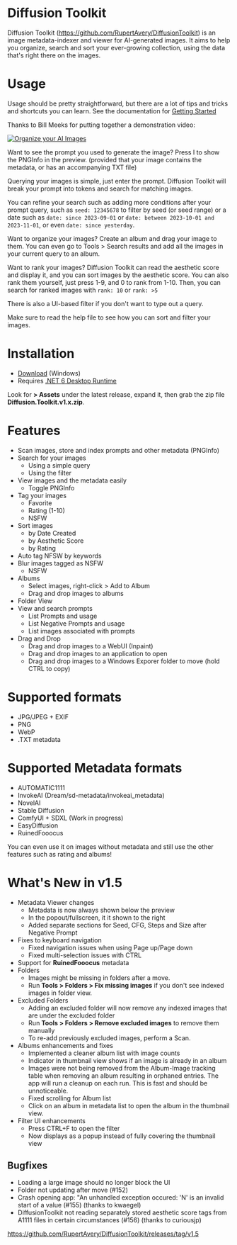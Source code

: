 # Diffusion Toolkit

Diffusion Toolkit (https://github.com/RupertAvery/DiffusionToolkit) is an image metadata-indexer and viewer for AI-generated images. It aims to help you organize, search and sort your ever-growing collection, using the data that's right there on the images.

# Usage

Usage should be pretty straightforward, but there are a lot of tips and tricks and shortcuts you can learn. See the documentation for [Getting Started](https://github.com/RupertAvery/DiffusionToolkit/tree/master/Diffusion.Toolkit/Tips.md)

Thanks to Bill Meeks for putting together a demonstration video:

[![Organize your AI Images](https://img.youtube.com/vi/r7J3n1LjojE/hqdefault.jpg)](https://www.youtube.com/watch?v=r7J3n1LjojE&ab_channel=BillMeeks)

Want to see the prompt you used to generate the image? Press I to show the PNGInfo in the preview. (provided that your image contains the metadata, or has an accompanying TXT file)

Querying your images is simple, just enter the prompt. Diffusion Toolkit will break your prompt into tokens and search for matching images.

You can refine your search such as adding more conditions after your prompt query, such as `seed: 12345678` to filter by seed (or seed range) or a date such as `date: since 2023-09-01` or `date: between 2023-10-01 and 2023-11-01`, or even `date: since yesterday`.

Want to organize your images? Create an album and drag your image to them.  You can even go to Tools > Search results and add all the images in your current query to an album.

Want to rank your images? Diffusion Toolkit can read the aesthetic score and display it, and you can sort images by the aesthetic score. You can also rank them yourself, just press 1-9, and 0 to rank from 1-10.  Then, you can search for ranked images with `rank: 10` or `rank: >5`

There is also a UI-based filter if you don't want to type out a query.

Make sure to read the help file to see how you can sort and filter your images.

# Installation

* [Download](https://github.com/RupertAvery/DiffusionToolkit/releases/v1.4
) (Windows)
* Requires [.NET 6 Desktop Runtime](https://dotnet.microsoft.com/en-us/download/dotnet/6.0) 


Look for **> Assets** under the latest release, expand it, then grab the zip file **Diffusion.Toolkit.v1.x.zip**.

# Features

* Scan images, store and index prompts and other metadata (PNGInfo)
* Search for your images
    * Using a simple query
    * Using the filter
* View images and the metadata easily
    * Toggle PNGInfo
* Tag your images 
    * Favorite
    * Rating (1-10)
    * NSFW
* Sort images
    * by Date Created 
    * by Aesthetic Score
    * by Rating   
* Auto tag NFSW by keywords
* Blur images tagged as NSFW 
    * NSFW
* Albums
    * Select images, right-click > Add to Album
    * Drag and drop images to albums
* Folder View
* View and search prompts
    * List Prompts and usage
    * List Negative Prompts and usage
    * List images associated with prompts
* Drag and Drop
    * Drag and drop images to a WebUI (Inpaint)
    * Drag and drop images to an application to open
    * Drag and drop images to a Windows Exporer folder to move (hold CTRL to copy)

# Supported formats

* JPG/JPEG + EXIF
* PNG
* WebP
* .TXT metadata

# Supported Metadata formats

* AUTOMATIC1111
* InvokeAI (Dream/sd-metadata/invokeai_metadata)
* NovelAI
* Stable Diffusion
* ComfyUI + SDXL (Work in progress) 
* EasyDiffusion
* RuinedFooocus

You can even use it on images without metadata and still use the other features such as rating and albums!

# What's New in v1.5

* Metadata Viewer changes
  * Metadata is now always shown below the preview
  * In the popout/fullscreen, it it shown to the right
  * Added separate sections for Seed, CFG, Steps and Size after Negative Prompt
* Fixes to keyboard navigation
  * Fixed navigation issues when using Page up/Page down
  * Fixed multi-selection issues with CTRL
* Support for **RuinedFooocus** metadata
* Folders
  * Images might be missing in folders after a move.  
  * Run **Tools > Folders > Fix missing images** if you don't see indexed images in folder view.  
* Excluded Folders
   * Adding an excluded folder will now remove any indexed images that are under the excluded folder
   * Run **Tools > Folders > Remove excluded images** to remove them manually 
   * To re-add previously excluded images, perform a Scan.
* Albums enhancements and fixes
   * Implemented a cleaner album list with image counts
   * Indicator in thumbnail view shows if an image is already in an album
   * Images were not being removed from the Album-Image tracking table when removing an album
   resulting in orphaned entries. The app will run a cleanup on each run. This is fast and should be unnoticeable.
   * Fixed scrolling for Album list
   * Click on an album in metadata list to open the album in the thumbnail view.
* Filter UI enhancements
    * Press CTRL+F to open the filter
    * Now displays as a popup instead of fully covering the thumbnail view

## Bugfixes

* Loading a large image should no longer block the UI
* Folder not updating after move (#152)
* Crash opening app: "An unhandled exception occured: 'N' is an invalid start of a value  (#155) (thanks to kwaegel)
* DiffusionToolkit not reading separately stored aesthetic score tags from A1111 files in certain circumstances (#156) (thanks to curiousjp)

https://github.com/RupertAvery/DiffusionToolkit/releases/tag/v1.5
